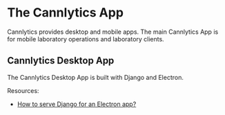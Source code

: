 # The Cannlytics App

Cannlytics provides desktop and mobile apps. The main Cannlytics App is for mobile laboratory operations and laboratory clients.

## Cannlytics Desktop App

The Cannlytics Desktop App is built with Django and Electron.

Resources:

* [How to serve Django for an Electron app?](https://stackoverflow.com/questions/44271304/how-to-serve-django-for-an-electron-app)



